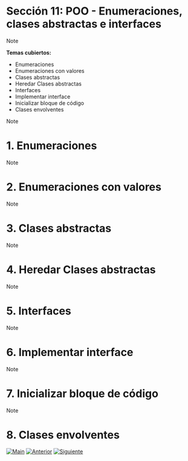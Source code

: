 # Sección 11: POO - Enumeraciones, clases abstractas e interfaces

> [!NOTE]
> **Temas cubiertos:**
> - Enumeraciones
> - Enumeraciones con valores
> - Clases abstractas
> - Heredar Clases abstractas
> - Interfaces
> - Implementar interface
> - Inicializar bloque de código
> - Clases envolventes




> [!NOTE]  
> # 1. Enumeraciones
> 

> [!NOTE]  
> # 2. Enumeraciones con valores
> 

> [!NOTE]  
> # 3. Clases abstractas
> 

> [!NOTE]  
> # 4. Heredar Clases abstractas
> 

> [!NOTE]  
> # 5. Interfaces
> 

> [!NOTE]  
> # 6. Implementar interface
> 

> [!NOTE]  
> # 7. Inicializar bloque de código
> 

> [!NOTE]  
> # 8. Clases envolventes
> 


[![Main](https://img.shields.io/badge/🏠_Volver_al_Main-8A2BE2?style=for-the-badge&logo=github&logoColor=white)](https://github.com/juansuarezb/CursoJava/blob/main/README.md)
[![Anterior](https://img.shields.io/badge/←_Volver_a_Sección_10-8A2BE2?style=for-the-badge&logo=github&logoColor=white)](https://github.com/juansuarezb/CursoJava/blob/Seccion10/README.md)
[![Siguiente](https://img.shields.io/badge/Seccion12→-2E8B57?style=for-the-badge&logo=github&logoColor=white)](https://github.com/juansuarezb/CursoJava/blob/Seccion12/README.md)